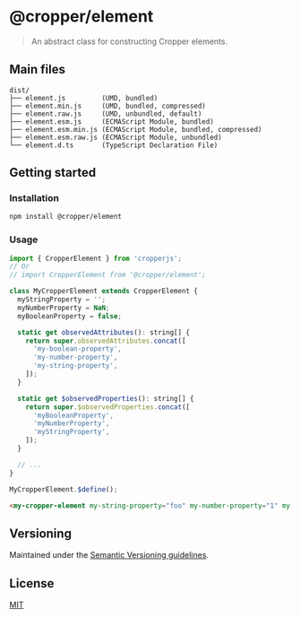 # @cropper/element

> An abstract class for constructing Cropper elements.

## Main files

```text
dist/
├── element.js         (UMD, bundled)
├── element.min.js     (UMD, bundled, compressed)
├── element.raw.js     (UMD, unbundled, default)
├── element.esm.js     (ECMAScript Module, bundled)
├── element.esm.min.js (ECMAScript Module, bundled, compressed)
├── element.esm.raw.js (ECMAScript Module, unbundled)
└── element.d.ts       (TypeScript Declaration File)
```

## Getting started

### Installation

```sh
npm install @cropper/element
```

### Usage

```js
import { CropperElement } from 'cropperjs';
// Or
// import CropperElement from '@cropper/element';

class MyCropperElement extends CropperElement {
  myStringProperty = '';
  myNumberProperty = NaN;
  myBooleanProperty = false;

  static get observedAttributes(): string[] {
    return super.observedAttributes.concat([
      'my-boolean-property',
      'my-number-property',
      'my-string-property',
    ]);
  }

  static get $observedProperties(): string[] {
    return super.$observedProperties.concat([
      'myBooleanProperty',
      'myNumberProperty',
      'myStringProperty',
    ]);
  }

  // ...
}

MyCropperElement.$define();
```

```html
<my-cropper-element my-string-property="foo" my-number-property="1" my-boolean-property></my-cropper-element>
```

## Versioning

Maintained under the [Semantic Versioning guidelines](https://semver.org).

## License

[MIT](https://opensource.org/licenses/MIT)
